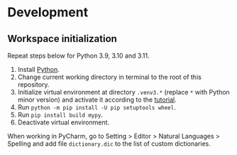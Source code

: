 # Development

## Workspace initialization

Repeat steps below for Python 3.9, 3.10 and 3.11.

1. Install [Python](https://www.python.org/downloads/).
2. Change current working directory in terminal to the root of this repository.
3. Initialize virtual environment at directory `.venv3.*` (replace `*` with Python minor version)
   and activate it according to the [tutorial](https://docs.python.org/3/library/venv.html).
4. Run `python -m pip install -U pip setuptools wheel`.
5. Run `pip install build mypy`.
6. Deactivate virtual environment.

When working in PyCharm, go to Setting > Editor > Natural Languages > Spelling and add file
`dictionary.dic` to the list of custom dictionaries.
